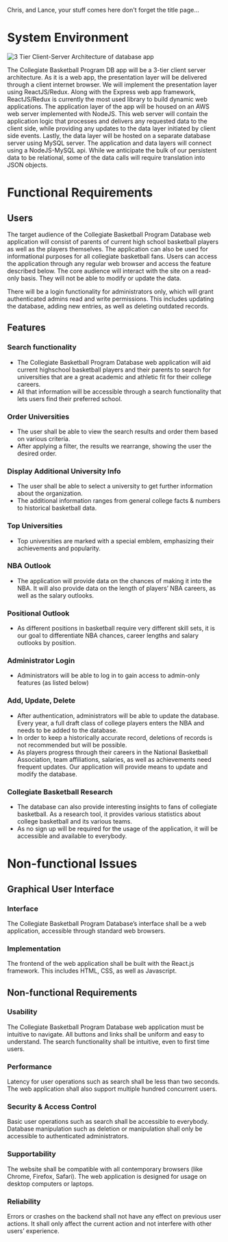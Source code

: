 Chris, and Lance, your stuff comes here
don't forget the title page...
# System Environment
![3 Tier Client-Server Architecture of database app](https://i.imgur.com/0cGCJkk.jpg)

The Collegiate Basketball Program DB app will be a 3-tier client server architecture. As it is a
web app, the presentation layer will be delivered through a client internet browser. We will
implement the presentation layer using ReactJS/Redux. Along with the Express web app
framework, ReactJS/Redux is currently the most used library to build dynamic web applications.
The application layer of the app will be housed on an AWS web server implemented with
NodeJS. This web server will contain the application logic that processes and delivers any
requested data to the client side, while providing any updates to the data layer initiated by client
side events. Lastly, the data layer will be hosted on a separate database server using MySQL
server. The application and data layers will connect using a NodeJS-MySQL api. While we
anticipate the bulk of our persistent data to be relational, some of the data calls will require
translation into JSON objects.


# Functional Requirements

## Users

The target audience of the Collegiate Basketball Program Database web application will consist of parents of current high school basketball players as well as the players themselves. The application can also be used for informational purposes for all collegiate basketball fans. Users can access the application through any regular web browser and access the feature described below. The core audience will interact with the site on a read-only basis. They will not be able to modify or update the data.

There will be a login functionality for administrators only, which will grant authenticated admins read and write permissions. This includes updating the database, adding new entries, as well as deleting outdated records.


## Features

### Search functionality
- The Collegiate Basketball Program Database web application will aid current highschool basketball players and their parents to search for universities that are a great academic and athletic fit for their college careers.
- All that information will be accessible through a search functionality that lets users find their preferred school.

### Order Universities
- The user shall be able to view the search results and order them based on various criteria.
- After applying a filter, the results we rearrange, showing the user the desired order.

### Display Additional University Info
- The user shall be able to select a university to get further information about the organization.
- The additional information ranges from general college facts & numbers to historical basketball data.



### Top Universities
- Top universities are marked with a special emblem, emphasizing their achievements and popularity.

### NBA Outlook
- The application will provide data on the chances of making it into the NBA. It will also provide data on the length of players’ NBA careers, as well as the salary outlooks.

### Positional Outlook
- As different positions in basketball require very different skill sets, it is our goal to differentiate NBA chances, career lengths and salary outlooks by position. 

### Administrator Login
- Administrators will be able to log in to gain access to admin-only features (as listed below)

### Add, Update, Delete
- After authentication, administrators will be able to update the database. Every year, a full draft class of college players enters the NBA and needs to be added to the database.
- In order to keep a historically accurate record, deletions of records is not recommended but will be possible.
- As players progress through their careers in the National Basketball Association, team affiliations, salaries, as well as achievements need frequent updates. Our application will provide means to update and modify the database.

### Collegiate Basketball Research
- The database can also provide interesting insights to fans of collegiate basketball. As a research tool, it provides various statistics about college basketball and its various teams.
- As no sign up will be required for the usage of the application, it will be accessible and available to everybody.



# Non-functional Issues

## Graphical User Interface

### Interface
The Collegiate Basketball Program Database’s interface shall be a web application, accessible through standard web browsers.

### Implementation
The frontend of the web application shall be built with the React.js framework. This includes HTML, CSS, as well as Javascript.


## Non-functional Requirements

### Usability
The Collegiate Basketball Program Database web application must be intuitive to navigate. All buttons and links shall be uniform and easy to understand. The search functionality shall be intuitive, even to first time users.

### Performance
Latency for user operations such as search shall be less than two seconds. The web application shall also support multiple hundred concurrent users.

### Security & Access Control
Basic user operations such as search shall be accessible to everybody. Database manipulation such as deletion or manipulation shall only be accessible to authenticated administrators.

### Supportability
The website shall be compatible with all contemporary browsers (like Chrome, Firefox, Safari). The web application is designed for usage on desktop computers or laptops.

### Reliability
Errors or crashes on the backend shall not have any effect on previous user actions. It shall only affect the current action and not interfere with other users’ experience.
